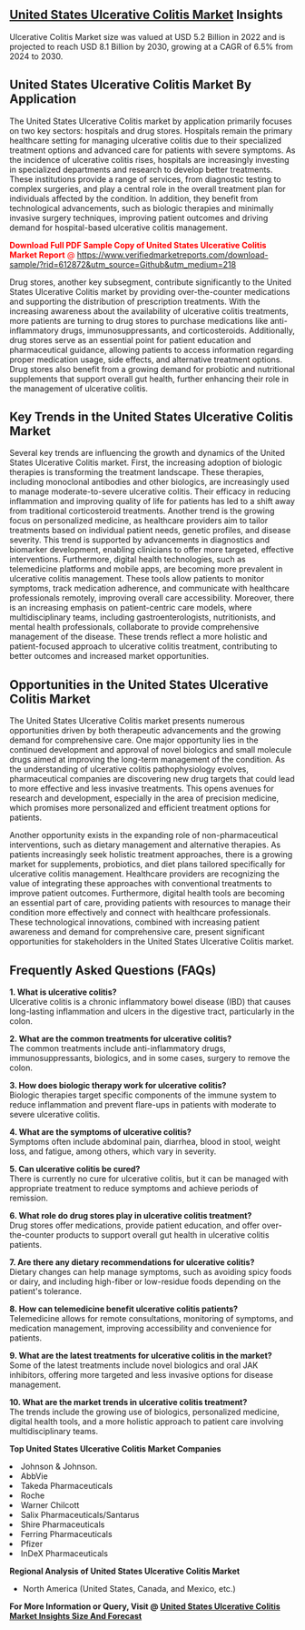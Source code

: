 <h2><a href="https://www.verifiedmarketreports.com/download-sample/?rid=612872&amp;utm_source=Github&amp;utm_medium=218" target="_blank">United States Ulcerative Colitis Market</a> Insights</h2><p>Ulcerative Colitis Market size was valued at USD 5.2 Billion in 2022 and is projected to reach USD 8.1 Billion by 2030, growing at a CAGR of 6.5% from 2024 to 2030.</p><p> <h2>United States Ulcerative Colitis Market By Application</h2> <p>The United States Ulcerative Colitis market by application primarily focuses on two key sectors: hospitals and drug stores. Hospitals remain the primary healthcare setting for managing ulcerative colitis due to their specialized treatment options and advanced care for patients with severe symptoms. As the incidence of ulcerative colitis rises, hospitals are increasingly investing in specialized departments and research to develop better treatments. These institutions provide a range of services, from diagnostic testing to complex surgeries, and play a central role in the overall treatment plan for individuals affected by the condition. In addition, they benefit from technological advancements, such as biologic therapies and minimally invasive surgery techniques, improving patient outcomes and driving demand for hospital-based ulcerative colitis management. <p><span class=""><span style="color: #ff0000;"><strong>Download Full PDF Sample Copy of United States Ulcerative Colitis Market Report</strong> @ </span><a href="https://www.verifiedmarketreports.com/download-sample/?rid=612872&amp;utm_source=Github&amp;utm_medium=218" target="_blank">https://www.verifiedmarketreports.com/download-sample/?rid=612872&amp;utm_source=Github&amp;utm_medium=218</a></span></p> </p> <p>Drug stores, another key subsegment, contribute significantly to the United States Ulcerative Colitis market by providing over-the-counter medications and supporting the distribution of prescription treatments. With the increasing awareness about the availability of ulcerative colitis treatments, more patients are turning to drug stores to purchase medications like anti-inflammatory drugs, immunosuppressants, and corticosteroids. Additionally, drug stores serve as an essential point for patient education and pharmaceutical guidance, allowing patients to access information regarding proper medication usage, side effects, and alternative treatment options. Drug stores also benefit from a growing demand for probiotic and nutritional supplements that support overall gut health, further enhancing their role in the management of ulcerative colitis.</p> <h2>Key Trends in the United States Ulcerative Colitis Market</h2> <p>Several key trends are influencing the growth and dynamics of the United States Ulcerative Colitis market. First, the increasing adoption of biologic therapies is transforming the treatment landscape. These therapies, including monoclonal antibodies and other biologics, are increasingly used to manage moderate-to-severe ulcerative colitis. Their efficacy in reducing inflammation and improving quality of life for patients has led to a shift away from traditional corticosteroid treatments. Another trend is the growing focus on personalized medicine, as healthcare providers aim to tailor treatments based on individual patient needs, genetic profiles, and disease severity. This trend is supported by advancements in diagnostics and biomarker development, enabling clinicians to offer more targeted, effective interventions. Furthermore, digital health technologies, such as telemedicine platforms and mobile apps, are becoming more prevalent in ulcerative colitis management. These tools allow patients to monitor symptoms, track medication adherence, and communicate with healthcare professionals remotely, improving overall care accessibility. Moreover, there is an increasing emphasis on patient-centric care models, where multidisciplinary teams, including gastroenterologists, nutritionists, and mental health professionals, collaborate to provide comprehensive management of the disease. These trends reflect a more holistic and patient-focused approach to ulcerative colitis treatment, contributing to better outcomes and increased market opportunities.</p> <h2>Opportunities in the United States Ulcerative Colitis Market</h2> <p>The United States Ulcerative Colitis market presents numerous opportunities driven by both therapeutic advancements and the growing demand for comprehensive care. One major opportunity lies in the continued development and approval of novel biologics and small molecule drugs aimed at improving the long-term management of the condition. As the understanding of ulcerative colitis pathophysiology evolves, pharmaceutical companies are discovering new drug targets that could lead to more effective and less invasive treatments. This opens avenues for research and development, especially in the area of precision medicine, which promises more personalized and efficient treatment options for patients.</p> <p>Another opportunity exists in the expanding role of non-pharmaceutical interventions, such as dietary management and alternative therapies. As patients increasingly seek holistic treatment approaches, there is a growing market for supplements, probiotics, and diet plans tailored specifically for ulcerative colitis management. Healthcare providers are recognizing the value of integrating these approaches with conventional treatments to improve patient outcomes. Furthermore, digital health tools are becoming an essential part of care, providing patients with resources to manage their condition more effectively and connect with healthcare professionals. These technological innovations, combined with increasing patient awareness and demand for comprehensive care, present significant opportunities for stakeholders in the United States Ulcerative Colitis market.</p> <h2>Frequently Asked Questions (FAQs)</h2> <p><strong>1. What is ulcerative colitis?</strong><br>Ulcerative colitis is a chronic inflammatory bowel disease (IBD) that causes long-lasting inflammation and ulcers in the digestive tract, particularly in the colon.</p> <p><strong>2. What are the common treatments for ulcerative colitis?</strong><br>The common treatments include anti-inflammatory drugs, immunosuppressants, biologics, and in some cases, surgery to remove the colon.</p> <p><strong>3. How does biologic therapy work for ulcerative colitis?</strong><br>Biologic therapies target specific components of the immune system to reduce inflammation and prevent flare-ups in patients with moderate to severe ulcerative colitis.</p> <p><strong>4. What are the symptoms of ulcerative colitis?</strong><br>Symptoms often include abdominal pain, diarrhea, blood in stool, weight loss, and fatigue, among others, which vary in severity.</p> <p><strong>5. Can ulcerative colitis be cured?</strong><br>There is currently no cure for ulcerative colitis, but it can be managed with appropriate treatment to reduce symptoms and achieve periods of remission.</p> <p><strong>6. What role do drug stores play in ulcerative colitis treatment?</strong><br>Drug stores offer medications, provide patient education, and offer over-the-counter products to support overall gut health in ulcerative colitis patients.</p> <p><strong>7. Are there any dietary recommendations for ulcerative colitis?</strong><br>Dietary changes can help manage symptoms, such as avoiding spicy foods or dairy, and including high-fiber or low-residue foods depending on the patient's tolerance.</p> <p><strong>8. How can telemedicine benefit ulcerative colitis patients?</strong><br>Telemedicine allows for remote consultations, monitoring of symptoms, and medication management, improving accessibility and convenience for patients.</p> <p><strong>9. What are the latest treatments for ulcerative colitis in the market?</strong><br>Some of the latest treatments include novel biologics and oral JAK inhibitors, offering more targeted and less invasive options for disease management.</p> <p><strong>10. What are the market trends in ulcerative colitis treatment?</strong><br>The trends include the growing use of biologics, personalized medicine, digital health tools, and a more holistic approach to patient care involving multidisciplinary teams.</p> </p><p><strong>Top United States Ulcerative Colitis Market Companies</strong></p><div data-test-id=""><p><li>Johnson & Johnson.</li><li> AbbVie</li><li> Takeda Pharmaceuticals</li><li> Roche</li><li> Warner Chilcott</li><li> Salix Pharmaceuticals/Santarus</li><li> Shire Pharmaceuticals</li><li> Ferring Pharmaceuticals</li><li> Pfizer</li><li> InDeX Pharmaceuticals</li></p><div><strong>Regional Analysis of&nbsp;United States Ulcerative Colitis Market</strong></div><ul><li dir="ltr"><p dir="ltr">North America&nbsp;(United States, Canada, and Mexico, etc.)</p></li></ul><p><strong>For More Information or Query, Visit @&nbsp;</strong><strong><a href="https://www.verifiedmarketreports.com/product/ulcerative-colitis-market/?utm_source=Github&amp;utm_medium=218" target="_blank">United States Ulcerative Colitis Market Insights Size And Forecast</a></strong></p></div>
